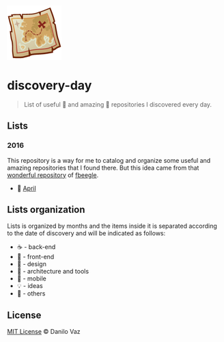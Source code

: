 ![discovery-day cover](https://raw.githubusercontent.com/danilovaz/discovery-day/master/assets/logo.png)

# discovery-day
> List of useful :punch: and amazing :pray: repositories I discovered every day.

## Lists

### 2016

This repository is a way for me to catalog and organize some useful and amazing repositories that I found there. But this idea came from that [wonderful repository](https://github.com/fbeegle/discovery-log) of [fbeegle](https://github.com/fbeegle/).

* :calendar: [April](https://github.com/danilovaz/discovery-day/blob/master/2016/april.md)

## Lists organization

Lists is organized by months and the items inside it is separated according to the date of discovery and will be indicated as follows:

- :coffee: - back-end
- :beers: - front-end
- :art: - design
- :wrench: - architecture and tools
- :iphone: - mobile
- :bulb: - ideas
- :lollipop: - others

## License

[MIT License](http://danilovaz.mit-license.org/) © Danilo Vaz